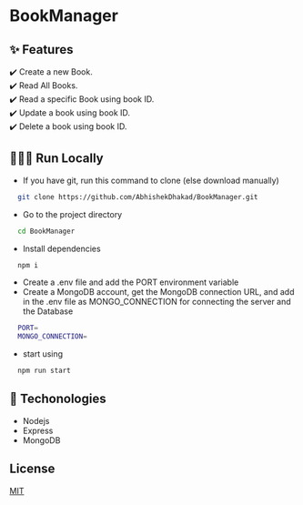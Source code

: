 # BookManager

## ✨ Features
✔️ Create a new Book.\
✔️ Read All Books.\
✔️ Read a specific Book using book ID.\
✔️ Update a book using book ID.\
✔️ Delete a book using book ID.


## 👨🏻‍💻 Run Locally

- If you have git, run this command to clone (else download manually)

```bash
  git clone https://github.com/AbhishekDhakad/BookManager.git
```
- Go to the project directory

```bash
  cd BookManager
```

- Install dependencies

```bash
  npm i
```
- Create a .env file and add the PORT environment variable
- Create a MongoDB account, get the MongoDB connection URL, and add in the .env file as MONGO_CONNECTION for connecting the server and the Database

```bash
  PORT=
  MONGO_CONNECTION=
```
  
- start using

```bash
  npm run start
```

## 🚀 Techonologies
- Nodejs
- Express
- MongoDB

## License
[MIT](https://choosealicense.com/licenses/mit/)

